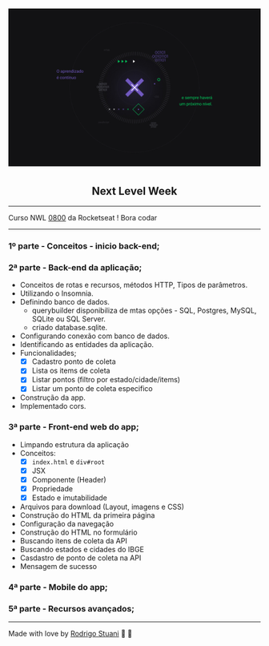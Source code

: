 <h1 align="center">
    <img alt="nlw" title="Next Level Week" src="images/cabecalho-nlw.jpg" />
</h1>
<h2 align="center">
  Next Level Week
</h2>

---

Curso NWL [0800](https://nextlevelweek.com/inscricao/1) da Rocketseat ! Bora codar

---

### 1º parte - Conceitos - inicio back-end;

### 2ª parte - Back-end da aplicação;

 * Conceitos de rotas e recursos, métodos HTTP, Tipos de parâmetros.
 * Utilizando o Insomnia.
 * Definindo banco de dados.
   * querybuilder disponibiliza de mtas opções - SQL, Postgres, MySQL, SQLite ou SQL Server.
   * criado database.sqlite.
 * Configurando conexão com banco de dados.
 * Identificando as entidades da aplicação.
 * Funcionalidades;
    - [x]  Cadastro ponto de coleta
    - [x]  Lista os items de coleta
    - [x]  Listar pontos (filtro por estado/cidade/items)
    - [x]  Listar um ponto de coleta especifico
 * Construção da app.
 * Implementado cors. 

### 3ª parte - Front-end web do app;

 * Limpando estrutura da aplicação
 * Conceitos:
    - [x]  `index.html` e `div#root`
    - [x]  JSX
    - [x]  Componente (Header)
    - [x]  Propriedade
    - [x]  Estado e imutabilidade 

 * Arquivos para download (Layout, imagens e CSS)
 * Construção do HTML da primeira página
 * Configuração da navegação
 * Construção do HTML no formulário
 * Buscando itens de coleta da API
 * Buscando estados e cidades do IBGE
 * Casdastro de ponto de coleta na API
 * Mensagem de sucesso

### 4ª parte - Mobile do app;

### 5ª parte - Recursos avançados;

---

Made with love by [Rodrigo Stuani](https://github.com/RodrigoStuani) 💙 🚀
